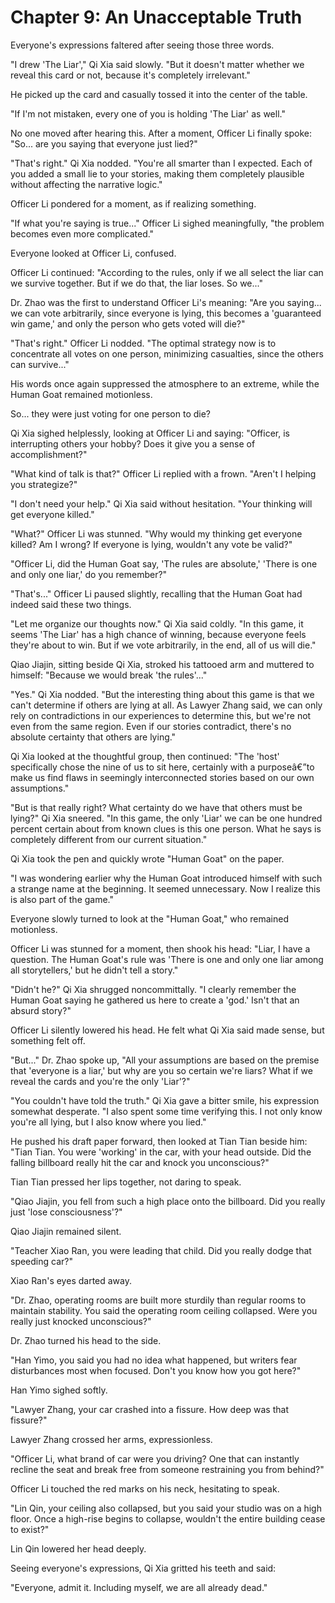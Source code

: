﻿# Chapter 9: An Unacceptable Truth

Everyone's expressions faltered after seeing those three words.

"I drew 'The Liar'," Qi Xia said slowly. "But it doesn't matter whether we reveal this card or not, because it's completely irrelevant."

He picked up the card and casually tossed it into the center of the table.

"If I'm not mistaken, every one of you is holding 'The Liar' as well."

No one moved after hearing this. After a moment, Officer Li finally spoke: "So... are you saying that everyone just lied?"

"That's right." Qi Xia nodded. "You're all smarter than I expected. Each of you added a small lie to your stories, making them completely plausible without affecting the narrative logic."

Officer Li pondered for a moment, as if realizing something.

"If what you're saying is true..." Officer Li sighed meaningfully, "the problem becomes even more complicated."

Everyone looked at Officer Li, confused.

Officer Li continued: "According to the rules, only if we all select the liar can we survive together. But if we do that, the liar loses. So we..."

Dr. Zhao was the first to understand Officer Li's meaning: "Are you saying... we can vote arbitrarily, since everyone is lying, this becomes a 'guaranteed win game,' and only the person who gets voted will die?"

"That's right." Officer Li nodded. "The optimal strategy now is to concentrate all votes on one person, minimizing casualties, since the others can survive..."

His words once again suppressed the atmosphere to an extreme, while the Human Goat remained motionless.

So... they were just voting for one person to die?

Qi Xia sighed helplessly, looking at Officer Li and saying: "Officer, is interrupting others your hobby? Does it give you a sense of accomplishment?"

"What kind of talk is that?" Officer Li replied with a frown. "Aren't I helping you strategize?"

"I don't need your help." Qi Xia said without hesitation. "Your thinking will get everyone killed."

"What?" Officer Li was stunned. "Why would my thinking get everyone killed? Am I wrong? If everyone is lying, wouldn't any vote be valid?"

"Officer Li, did the Human Goat say, 'The rules are absolute,' 'There is one and only one liar,' do you remember?"

"That's..." Officer Li paused slightly, recalling that the Human Goat had indeed said these two things.

"Let me organize our thoughts now." Qi Xia said coldly. "In this game, it seems 'The Liar' has a high chance of winning, because everyone feels they're about to win. But if we vote arbitrarily, in the end, all of us will die."

Qiao Jiajin, sitting beside Qi Xia, stroked his tattooed arm and muttered to himself: "Because we would break 'the rules'..."

"Yes." Qi Xia nodded. "But the interesting thing about this game is that we can't determine if others are lying at all. As Lawyer Zhang said, we can only rely on contradictions in our experiences to determine this, but we're not even from the same region. Even if our stories contradict, there's no absolute certainty that others are lying."

Qi Xia looked at the thoughtful group, then continued: "The 'host' specifically chose the nine of us to sit here, certainly with a purposeâ€”to make us find flaws in seemingly interconnected stories based on our own assumptions."

"But is that really right? What certainty do we have that others must be lying?" Qi Xia sneered. "In this game, the only 'Liar' we can be one hundred percent certain about from known clues is this one person. What he says is completely different from our current situation."

Qi Xia took the pen and quickly wrote "Human Goat" on the paper.

"I was wondering earlier why the Human Goat introduced himself with such a strange name at the beginning. It seemed unnecessary. Now I realize this is also part of the game."

Everyone slowly turned to look at the "Human Goat," who remained motionless.

Officer Li was stunned for a moment, then shook his head: "Liar, I have a question. The Human Goat's rule was 'There is one and only one liar among all storytellers,' but he didn't tell a story."

"Didn't he?" Qi Xia shrugged noncommittally. "I clearly remember the Human Goat saying he gathered us here to create a 'god.' Isn't that an absurd story?"

Officer Li silently lowered his head. He felt what Qi Xia said made sense, but something felt off.

"But..." Dr. Zhao spoke up, "All your assumptions are based on the premise that 'everyone is a liar,' but why are you so certain we're liars? What if we reveal the cards and you're the only 'Liar'?"

"You couldn't have told the truth." Qi Xia gave a bitter smile, his expression somewhat desperate. "I also spent some time verifying this. I not only know you're all lying, but I also know where you lied."

He pushed his draft paper forward, then looked at Tian Tian beside him: "Tian Tian. You were 'working' in the car, with your head outside. Did the falling billboard really hit the car and knock you unconscious?"

Tian Tian pressed her lips together, not daring to speak.

"Qiao Jiajin, you fell from such a high place onto the billboard. Did you really just 'lose consciousness'?"

Qiao Jiajin remained silent.

"Teacher Xiao Ran, you were leading that child. Did you really dodge that speeding car?"

Xiao Ran's eyes darted away.

"Dr. Zhao, operating rooms are built more sturdily than regular rooms to maintain stability. You said the operating room ceiling collapsed. Were you really just knocked unconscious?"

Dr. Zhao turned his head to the side.

"Han Yimo, you said you had no idea what happened, but writers fear disturbances most when focused. Don't you know how you got here?"

Han Yimo sighed softly.

"Lawyer Zhang, your car crashed into a fissure. How deep was that fissure?"

Lawyer Zhang crossed her arms, expressionless.

"Officer Li, what brand of car were you driving? One that can instantly recline the seat and break free from someone restraining you from behind?"

Officer Li touched the red marks on his neck, hesitating to speak.

"Lin Qin, your ceiling also collapsed, but you said your studio was on a high floor. Once a high-rise begins to collapse, wouldn't the entire building cease to exist?"

Lin Qin lowered her head deeply.

Seeing everyone's expressions, Qi Xia gritted his teeth and said:

"Everyone, admit it. Including myself, we are all already dead."
